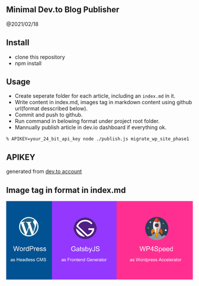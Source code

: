 Minimal Dev.to Blog Publisher
--------------------

@2021/02/18

## Install

- clone this repository
- npm install

## Usage

- Create seperate folder for each article, including an `index.md` in it.
- Write content in index.md, images tag in markdown content using github url(format desscribed below).
- Commit and push to github.
- Run command in belowing format under project root folder.
- Mannually publish article in dev.io dashboard if everything ok.

```
% APIKEY=your_24_bit_api_key node ./publish.js migrate_wp_site_phase1
```

## APIKEY

generated from [dev.to account](https://dev.to/settings/account)

## Image tag in format in index.md

![sample image](https://github.com/lwz7512/dev_to_blog/raw/master/cover/wp4speed_series.png)
